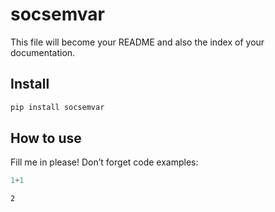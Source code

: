 # socsemvar


<!-- WARNING: THIS FILE WAS AUTOGENERATED! DO NOT EDIT! -->

This file will become your README and also the index of your
documentation.

## Install

``` sh
pip install socsemvar
```

## How to use

Fill me in please! Don’t forget code examples:

``` python
1+1
```

    2
